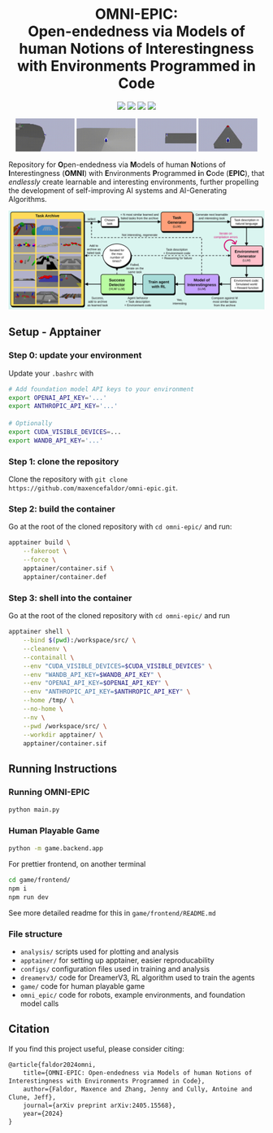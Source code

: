 <h1 align="center">
  <b>OMNI-EPIC:<br/>Open-endedness via Models of human Notions of Interestingness with Environments Programmed in Code</b><br>
</h1>

<p align="center">
  <a href="https://https://github.com/xxxxxxx/omni-epic/blob/main/LICENSE"><img src="https://img.shields.io/badge/License-GPLv3-blue.svg?style=for-the-badge"></a>
  <a href="https://arxiv.org/abs/2405.15568"><img src="https://img.shields.io/badge/arXiv-2405.15568-b31b1b.svg?logo=arxiv&style=for-the-badge"></a>
  <a href="https://omni-epic.vercel.app/"><img src="https://img.shields.io/badge/-Website-%238D6748?style=for-the-badge&logo=Website&logoColor=white"></a>
  <a href="https://x.com/jeffclune/status/1795787632435212732"><img src="https://img.shields.io/badge/twitter-%230077B5.svg?&style=for-the-badge&logo=twitter&logoColor=white&color=00acee"></a>
</p>

<p align="center">
  <img src="misc/render_0.gif" width="23%" height="auto" />
  <img src="misc/render3p_3.gif" width="23%" height="auto" />
  <img src="misc/render_2.gif" width="23%" height="auto" />
  <img src="misc/render3p_2.gif" width="23%" height="auto" />
</p>

Repository for **O**pen-endedness via **M**odels of human **N**otions of **I**nterestingness (**OMNI**) with **E**nvironments **P**rogrammed **i**n **C**ode (**EPIC**), that *endlessly* create learnable and interesting environments, further propelling the development of self-improving AI systems and AI-Generating Algorithms.

<p align="center">
<img src="misc/algo.svg"/></a><br>
</p>

## Setup - Apptainer

### Step 0: update your environment

Update your `.bashrc` with

```bash
# Add foundation model API keys to your environment
export OPENAI_API_KEY='...'
export ANTHROPIC_API_KEY='...'

# Optionally
export CUDA_VISIBLE_DEVICES=...
export WANDB_API_KEY='...'
```

### Step 1: clone the repository

Clone the repository with `git clone https://github.com/maxencefaldor/omni-epic.git`.

### Step 2: build the container

Go at the root of the cloned repository with `cd omni-epic/` and run:

```bash
apptainer build \
	--fakeroot \
	--force \
	apptainer/container.sif \
	apptainer/container.def
```

### Step 3: shell into the container

Go at the root of the cloned repository with `cd omni-epic/` and run

```bash
apptainer shell \
	--bind $(pwd):/workspace/src/ \
	--cleanenv \
	--containall \
	--env "CUDA_VISIBLE_DEVICES=$CUDA_VISIBLE_DEVICES" \
	--env "WANDB_API_KEY=$WANDB_API_KEY" \
	--env "OPENAI_API_KEY=$OPENAI_API_KEY" \
	--env "ANTHROPIC_API_KEY=$ANTHROPIC_API_KEY" \
	--home /tmp/ \
	--no-home \
	--nv \
	--pwd /workspace/src/ \
	--workdir apptainer/ \
	apptainer/container.sif
```

## Running Instructions

### Running OMNI-EPIC

```bash
python main.py
```

### Human Playable Game

```bash
python -m game.backend.app
```

For prettier frontend, on another terminal
```bash
cd game/frontend/
npm i
npm run dev
```

See more detailed readme for this in `game/frontend/README.md`

### File structure

- `analysis/` scripts used for plotting and analysis
- `apptainer/` for setting up apptainer, easier reproducability
- `configs/` configuration files used in training and analysis
- `dreamerv3/` code for DreamerV3, RL algorithm used to train the agents
- `game/` code for human playable game
- `omni_epic/` code for robots, example environments, and foundation model calls

## Citation

If you find this project useful, please consider citing:
```
@article{faldor2024omni,
	title={OMNI-EPIC: Open-endedness via Models of human Notions of Interestingness with Environments Programmed in Code},
	author={Faldor, Maxence and Zhang, Jenny and Cully, Antoine and Clune, Jeff},
	journal={arXiv preprint arXiv:2405.15568},
	year={2024}
}
```
